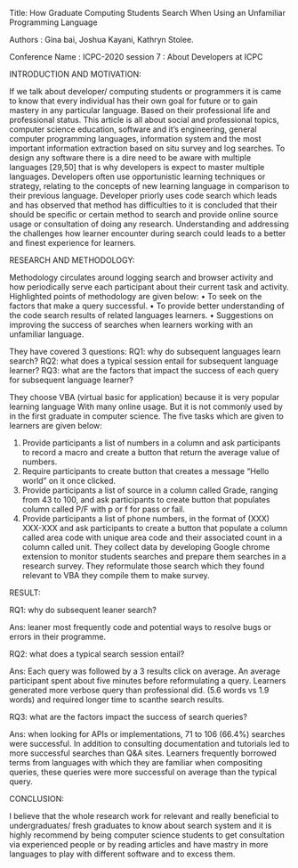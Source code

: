 Title: How Graduate Computing Students Search When Using an Unfamiliar Programming Language

 Authors : Gina bai, Joshua Kayani, Kathryn Stolee.

Conference Name : ICPC-2020 session 7 : About Developers at ICPC

INTRODUCTION AND MOTIVATION:

If we talk about developer/ computing students or programmers it is came  to know that every individual has their own goal for future or to gain mastery in any particular language. Based on their professional life and professional status.
This article is all about social and professional topics, computer science education, software and it’s engineering, general computer programming languages, information system and the most important information extraction based on situ survey and log searches.
To design any software there is a dire need to be aware with multiple languages [29,50] that is why developers is expect to master multiple languages. Developers often use opportunistic learning techniques or strategy, relating to the concepts of new learning language in comparison to their previous language.
Developer priorly uses code search which leads and has observed that method has difficulties to it is concluded that their should be specific or certain method to search and provide online source usage or consultation of doing any research. Understanding and addressing the challenges how learner encounter during search could leads to a better and finest experience for learners.

RESEARCH AND METHODOLOGY:

Methodology circulates around logging search and browser activity and how periodically serve each participant about their current task and activity. Highlighted points of methodology are given below:
•	To seek on the factors that make a query successful.
•	To provide better understanding of the code search results of related languages learners. 
•	Suggestions on improving the success of searches when learners working with an unfamiliar language.


They have covered 3 questions:
RQ1: why do subsequent languages learn search?
RQ2: what does a typical session entail for subsequent language learner?
RQ3: what are the factors that impact the success of each query for subsequent language learner?

They choose VBA (virtual basic for application) because it is very popular learning language 
With many online usage. But it is not commonly used by in the first graduate in computer science.
The five tasks which are given to learners are given below:
1.	Provide participants a list of numbers in a column and ask participants to record a macro and create a button that return the average value of numbers.
2.	Require participants to create button that creates a message “Hello world” on it once clicked.
3.	Provide participants a list of source in a column called Grade, ranging from 43 to 100, and ask participants to create button that populates column called P/F with p or f for pass or fail.
4.	Provide participants a list of phone numbers, in the format of (XXX) XXX-XXX and ask participants to create a button that populate a column called area code with unique area code and their associated count in a column called unit. They collect data by developing Google chrome extension to monitor students searches and prepare them searches in a research survey. They reformulate those search which they found relevant to VBA  they compile them to make survey.

RESULT:

RQ1: why do subsequent leaner search?

Ans: leaner most frequently code and potential ways to resolve bugs or errors in their programme.

RQ2: what does a typical search  session entail?

Ans: Each query was followed by a 3 results click on average. An average participant spent about five minutes before reformulating a query. Learners generated more verbose query than professional did. (5.6 words vs 1.9 words) and required longer time to scanthe search results.

RQ3: what are the factors impact the success of search queries?

Ans: when looking for APIs or implementations, 71 to 106 (66.4%) searches were successful. In addition to consulting documentation and tutorials led to more successful searches than Q&A sites. Learners frequently borrowed terms from languages with which they are familiar when compositing queries, these queries were more successful on average than the typical query.

CONCLUSION:

I believe that the whole research work for relevant and really beneficial to undergraduates/ fresh graduates to know about search system and it is highly recommend by being computer science students to get consultation via experienced people or by reading articles and have mastry in more languages to play with different software and to excess them.
